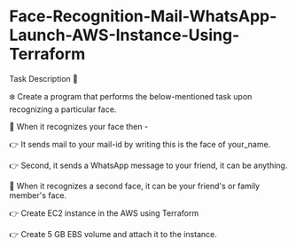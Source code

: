 # Face-Recognition-Mail-WhatsApp-Launch-AWS-Instance-Using-Terraform

Task Description 📄

❄️ Create a program that performs the below-mentioned task upon recognizing a particular face.

📌 When it recognizes your face then -

👉 It sends mail to your mail-id by writing this is the face of your_name.

👉 Second, it sends a WhatsApp message to your friend, it can be anything.


📌 When it recognizes a second face, it can be your friend's or family member's face.

👉 Create EC2 instance in the AWS using Terraform

👉 Create 5 GB EBS volume and attach it to the instance.
 
